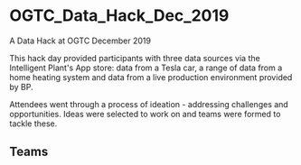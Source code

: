 # OGTC_Data_Hack_Dec_2019
A Data Hack at OGTC December 2019

This hack day provided participants with three data sources via the Intelligent Plant's App store: data from a Tesla car, a range of data from a home heating system and data from a live production environment provided by BP. 

Attendees went through a process of ideation - addressing challenges and opportunities. Ideas were selected to work on and teams were formed to tackle these. 

## Teams


